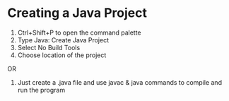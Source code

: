 # Creating a Java Project

1. Ctrl+Shift+P to open the command palette
2. Type Java: Create Java Project
3. Select No Build Tools
4. Choose location of the project

OR

1. Just create a .java file and use javac & java commands to compile and run the program
